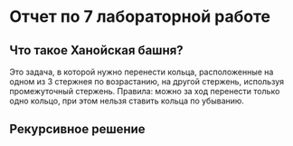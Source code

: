 # Отчет по 7 лабораторной работе

## Что такое Ханойская башня?

Это задача, в которой нужно перенести кольца, расположенные на одном из 3 стержнея по возрастанию, на другой стержень, используя промежуточный стержень. Правила: можно за ход перенести только одно кольцо, при этом нельзя ставить кольца по убыванию.

## Рекурсивное решение 

